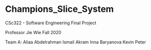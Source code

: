 # Champions_Slice_System

CSc322 - Software Engineering Final Project

Professor Jie Wie Fall 2020

Team A:
Aliaa Abdelrahman
Ismail Akram
Inna Baryanova
Kevin Peter

